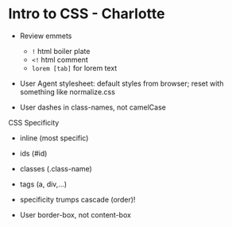 # Intro to CSS - Charlotte

* Review emmets
  * ```!``` html boiler plate
  * ```<!``` html comment
  * ```lorem [tab]``` for lorem text

* User Agent stylesheet: default styles from browser; reset with something like normalize.css

* User dashes in class-names, not camelCase

CSS Specificity
* inline (most specific)
* ids (#id)
* classes (.class-name)
* tags (a, div,...)
* specificity trumps cascade (order)!

* User border-box, not content-box